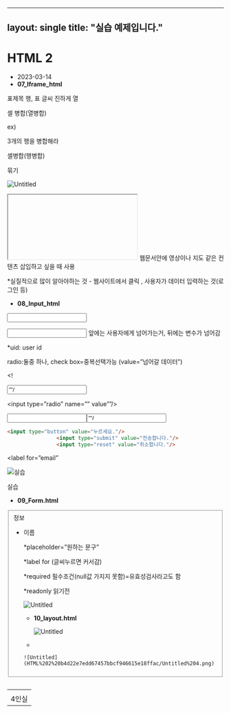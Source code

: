 ----
layout: single
title: "실습 예제입니다."
----

# HTML 2

- 2023-03-14
- **07_Iframe_html**

<table>

<caption></caption> 표제목

<td></td> 행, 표 글씨 진하게

<tr></tr> 열

<rowspan></rowspan> 셀 병합(열병합)

ex) <td rowspan=”3”>4인실</td> 3개의 행을 병합해라

<colspan></colspan> 셀병합(행병합)

<thead></thead> 묶기 

<tbody></tbody>

<tfoot></tfoot>

![Untitled](HTML%202%20b4d22e7edd67457bbcf946615e18ffac/Untitled.png)

<iframe></iframe> 웹문서안에 영상이나 지도 같은 컨텐츠 삽입하고 싶을 때 사용

*실질적으로 많이 알아야하는 것 - 웹사이트에서 클릭 , 사용자가 데이터 입력하는 것(로그인 등)

- **08_Input_html**

<input>

<input type="password" maxlength="5" name="upwd"/> 앞에는 사용자에게 넘어가는거, 뒤에는 변수가 넘어감

*uid: user id

radio:둘중 하나, check box=중복선택가능 (value=”넘어갈 데이터”)

<!

<input type=”checkbox” name =”” value=””/>

<input type=”radio” name=”” value””/>

<input type=”file” name=””/>

<input type=”button” value=””/>

```html
<input type="button" value="누르세요."/>
                <input type="submit" value="전송합니다."/>
                <input type="reset" value="취소합니다."/>
```

<label for=”email”

<hidden> 

![실습](HTML%202%20b4d22e7edd67457bbcf946615e18ffac/Untitled%201.png)

실습

- **09_Form.html**

<body>

<fieldset> 정보 </legend>

<ul>

<li> 

<label for =””>이름</label>

*placeholder=”원하는 문구”

*label for (글씨누르면 커서감)

*required 필수조건(null값 가지지 못함)=유효성검사라고도 함

*readonly 읽기전

![Untitled](HTML%202%20b4d22e7edd67457bbcf946615e18ffac/Untitled%202.png)

- **10_layout.html**
    
    ![Untitled](HTML%202%20b4d22e7edd67457bbcf946615e18ffac/Untitled%203.png)
    
- 
    
    ![Untitled](HTML%202%20b4d22e7edd67457bbcf946615e18ffac/Untitled%204.png)
